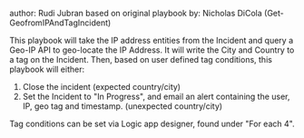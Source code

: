 author: Rudi Jubran
based on original playbook by: Nicholas DiCola (Get-GeofromIPAndTagIncident)

This playbook will take the IP address entities from the Incident and query a Geo-IP API to geo-locate the IP Address. It will write the City and Country to a tag on the Incident. Then, based on user defined tag conditions, this playbook will either:

1. Close the incident (expected country/city)
2. Set the Incident to "In Progress", and email an alert containing the user, IP, geo tag and timestamp. (unexpected country/city)

Tag conditions can be set via Logic app designer, found under "For each 4".
